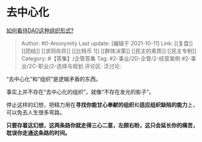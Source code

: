 # 去中心化
[如何看待DAO这种组织形式?](https://www.zhihu.com/question/491669685/answer/2164909467)

> Author: #0-Anonymity
> Last update: [编辑于 2021-10-11]
> Link: [[复盘]] [[团结]] [[求同存异]] [[比特币 1]] [[群体决策]] [[民主的素质]] [[民主专制]]
> Category: #【答集】/企管答集
> Tag: #2-事业/2D-企管/2-经营案例 #2-事业/2C-职业/2-选择与规划
> 评论区:
> 泛讨论:

“去中心化”和“组织”是逻辑矛盾的东西。

事实上并不存在“去中心化的组织”，就像“不存在发光的影子”。

停止这样的幻想，把精力用在**寻找你能甘心奉献的组织**和**适应组织缺陷的能力**上，可以免去人生很多弯路。

**只要存着这幻想，这两条路你就走得三心二意，左顾右盼，这只会延长你的痛苦，耽误你走通这条路的时间。**
